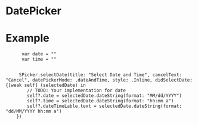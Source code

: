 # DatePicker

# Example
  
          var date = ""
          var time = ""
         
         
         SPicker.selectDate(title: "Select Date and Time", cancelText: "Cancel", datePickerMode: .dateAndTime, style: .Inline, didSelectDate: {[weak self] (selectedDate) in
            // TODO: Your implementation for date
            self?.date = selectedDate.dateString(format: "MM/dd/YYYY")
            self?.time = selectedDate.dateString(format: "hh:mm a")
            self?.dateTimeLable.text = selectedDate.dateString(format: "dd/MM/YYYY hh:mm a")
        })
